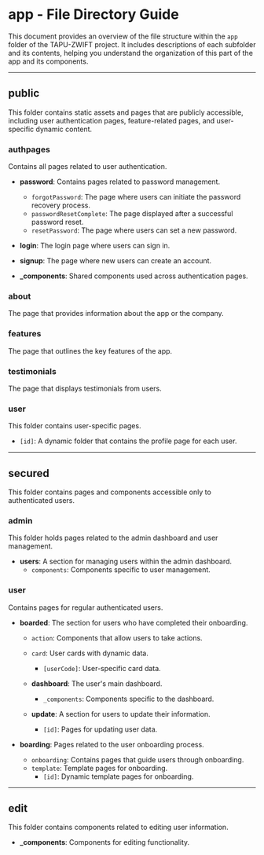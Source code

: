 # app - File Directory Guide

This document provides an overview of the file structure within the `app` folder of the TAPU-ZWIFT project. It includes descriptions of each subfolder and its contents, helping you understand the organization of this part of the app and its components.

---

## public

This folder contains static assets and pages that are publicly accessible, including user authentication pages, feature-related pages, and user-specific dynamic content.

### authpages

Contains all pages related to user authentication.

- **password**: Contains pages related to password management.

  - `forgotPassword`: The page where users can initiate the password recovery process.
  - `passwordResetComplete`: The page displayed after a successful password reset.
  - `resetPassword`: The page where users can set a new password.

- **login**: The login page where users can sign in.
- **signup**: The page where new users can create an account.
- **\_components**: Shared components used across authentication pages.

### about

The page that provides information about the app or the company.

### features

The page that outlines the key features of the app.

### testimonials

The page that displays testimonials from users.

### user

This folder contains user-specific pages.

- `[id]`: A dynamic folder that contains the profile page for each user.

---

## secured

This folder contains pages and components accessible only to authenticated users.

### admin

This folder holds pages related to the admin dashboard and user management.

- **users**: A section for managing users within the admin dashboard.
  - `components`: Components specific to user management.

### user

Contains pages for regular authenticated users.

- **boarded**: The section for users who have completed their onboarding.

  - `action`: Components that allow users to take actions.
  - `card`: User cards with dynamic data.

    - `[userCode]`: User-specific card data.

  - **dashboard**: The user's main dashboard.

    - `_components`: Components specific to the dashboard.

  - **update**: A section for users to update their information.
    - `[id]`: Pages for updating user data.

- **boarding**: Pages related to the user onboarding process.
  - `onboarding`: Contains pages that guide users through onboarding.
  - `template`: Template pages for onboarding.
    - `[id]`: Dynamic template pages for onboarding.

---

## edit

This folder contains components related to editing user information.

- **\_components**: Components for editing functionality.
